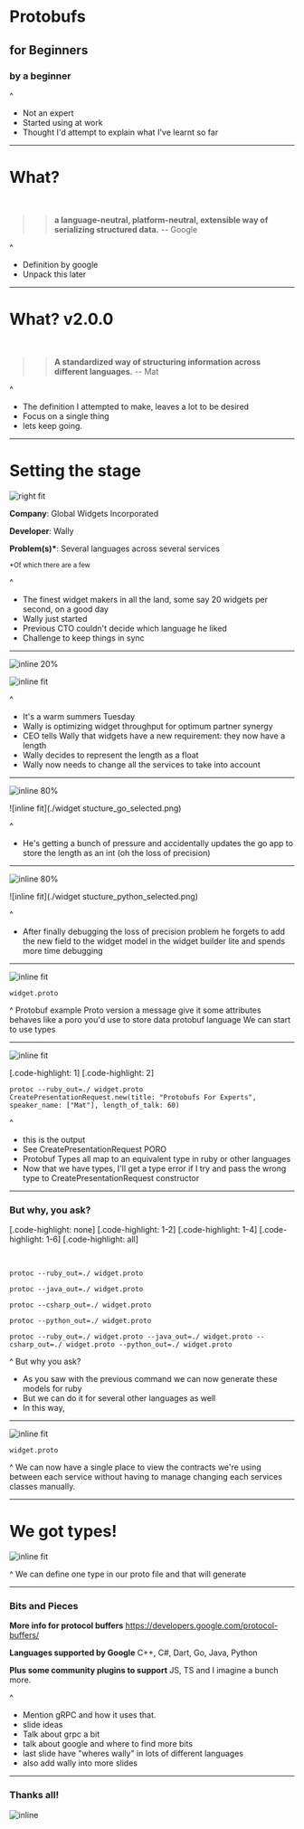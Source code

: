 # Protobufs
## for Beginners
### **by a beginner**

^
- Not an expert
- Started using at work
- Thought I'd attempt to explain what I've learnt so far

---

# What?

<br>

>> **a language-neutral, platform-neutral, extensible way of serializing structured data.**
-- Google

^
- Definition by google
- Unpack this later

---

# What? v2.0.0

<br>

>> **A standardized way of structuring information across different languages.**
-- Mat

^
- The definition I attempted to make, leaves a lot to be desired
- Focus on a single thing
- lets keep going.

---

# Setting the stage

![right fit](./widget_diagram.png)

**Company**: Global Widgets Incorporated

**Developer**: Wally

**Problem(s)\***: Several languages across several services

<sub>*Of which there are a few</sub>

^
- The finest widget makers in all the land, some say 20 widgets per second, on a good day
- Wally just started
- Previous CTO couldn't decide which language he liked
- Challenge to keep things in sync

---

![inline 20%](./wally.png)

![inline fit](./widget_files.png)

^
- It's a warm summers Tuesday
- Wally is optimizing widget throughput for optimum partner synergy
- CEO tells Wally that widgets have a new requirement: they now have a length
- Wally decides to represent the length as a float
- Wally now needs to change all the services to take into account


---

![inline 80%](./wally_sad.png)

![inline fit](./widget stucture_go_selected.png)

^
- He's getting a bunch of pressure and accidentally updates the go app to store the length as an int (oh the loss of precision)


---

![inline 80%](./wally_sad.png)

![inline fit](./widget stucture_python_selected.png)

^
- After finally debugging the loss of precision problem he forgets to add the new field to the widget model in the widget builder lite and spends more time debugging

---

![inline fit](./widget_proto.png)

`widget.proto`

^
Protobuf example
Proto version
a message
give it some attributes
behaves like a poro you'd use to store data
protobuf language
We can start to use types


---

![inline fit](./widget_generated_file.png)

[.code-highlight: 1]
[.code-highlight: 2]

```
protoc --ruby_out=./ widget.proto
CreatePresentationRequest.new(title: "Protobufs For Experts", speaker_name: ["Mat"], length_of_talk: 60)
```


^
  - this is the output
  - See CreatePresentationRequest PORO
  - Protobuf Types all map to an equivalent type in ruby or other languages
  - Now that we have types, I'll get a type error if I try and pass the wrong type to CreatePresentationRequest constructor

---

### But why, you ask?

[.code-highlight: none]
[.code-highlight: 1-2]
[.code-highlight: 1-4]
[.code-highlight: 1-6]
[.code-highlight: all]

<br>

```
protoc --ruby_out=./ widget.proto

protoc --java_out=./ widget.proto

protoc --csharp_out=./ widget.proto

protoc --python_out=./ widget.proto

protoc --ruby_out=./ widget.proto --java_out=./ widget.proto --csharp_out=./ widget.proto --python_out=./ widget.proto
```

^
But why you ask?
- As you saw with the previous command we can now generate these models for ruby
- But we can do it for several other languages as well
- In this way,

---

![inline fit](./widget_proto.png)

`widget.proto`

^
We can now have a single place to view the contracts we're using between each service
without having to manage changing each services classes manually.


---

# We got types!

![inline fit](./types_screenshot.png)

^
We can define one type in our proto file and that will generate


---

### Bits and Pieces

**More info for protocol buffers**
https://developers.google.com/protocol-buffers/
<br>

**Languages supported by Google**
C++, C#, Dart, Go, Java, Python

**Plus some community plugins to support**
JS, TS and I imagine a bunch more.

^
- Mention gRPC and how it uses that.
- slide ideas
- Talk about grpc a bit
- talk about google and where to find more bits
- last slide have "wheres wally" in lots of different languages
- also add wally into more slides

---

### Thanks all!

![inline](./wally.png)
